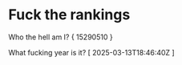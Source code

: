 # Fuck the rankings

Who the hell am I?
{ 15290510 }

What fucking year is it?
[ 2025-03-13T18:46:40Z ]
